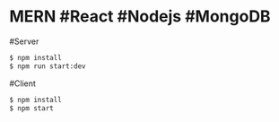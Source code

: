 # MERN #React #Nodejs #MongoDB



 #Server
```bash
$ npm install
$ npm run start:dev
```
 #Client
```bash
$ npm install
$ npm start
```
